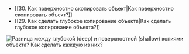 * [[30. Как поверхностно скопировать объект|Как поверхностно скопировать объект?]]
* [[29. Как сделать глубокое копирование объекта|Как сделать глубокое копирование объекта?]]


![Разница между глубокой (deep) и поверхностной (shallow) копиями объекта? Как сделать каждую из них?](https://youtu.be/nvktMVFM0_M?t=125)
